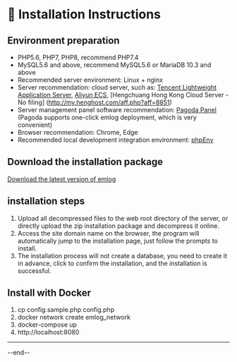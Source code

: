# 🍇 Installation Instructions

## Environment preparation

* PHP5.6, PHP7, PHP8, recommend PHP7.4
* MySQL5.6 and above, recommend MySQL5.6 or MariaDB 10.3 and above
* Recommended server environment: Linux + nginx
* Server recommendation: cloud server, such as: [Tencent Lightweight Application Server](https://url.cn/0EOuq6vG), [Aliyun ECS](https://www.aliyun.com/product/ecs?userCode=kjcf3grb ), [Hengchuang Hong Kong Cloud Server - No filing] (http://my.henghost.com/aff.php?aff=8851)
* Server management panel software recommendation: [Pagoda Panel](https://www.bt.cn/) (Pagoda supports one-click emlog deployment, which is very convenient)
* Browser recommendation: Chrome, Edge
* Recommended local development integration environment: [phpEnv](https://www.phpenv.cn/)

## Download the installation package

[Download the latest version of emlog](https://www.emlog.net/download/zip)

## installation steps

1. Upload all decompressed files to the web root directory of the server, or directly upload the zip installation package and decompress it online.
2. Access the site domain name on the browser, the program will automatically jump to the installation page, just follow the prompts to install.
3. The installation process will not create a database, you need to create it in advance, click to confirm the installation, and the installation is successful.

## Install with Docker

1. cp config.sample.php config.php
2. docker network create emlog_network
3. docker-compose up
4. http://localhost:8080

---

--end--